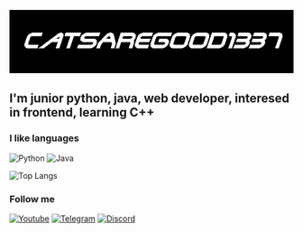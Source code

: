 [![Header](https://github.com/CatsAreGood1337/CatsAreGood1337/blob/main/assets/Header.png)](https://www.youtube.com/channel/UCvDjvzN-BQ9XvHh8reSYo4w)

## I'm junior python, java, web developer, interesed in frontend, learning C++

### I like languages
![Python](https://img.shields.io/badge/Python-black?style=flat-square&logo=python)
![Java](https://img.shields.io/badge/Java-black?style=flat-square&logo=java)

![Top Langs](https://github-readme-stats.vercel.app/api/top-langs/?username=CatsAreGood1337&layout=compact)

### Follow me

[![Youtube](https://img.shields.io/badge/-YouTube-black?style=flat-square&logo=YouTube)](https://www.youtube.com/channel/UCvDjvzN-BQ9XvHh8reSYo4w)
[![Telegram](https://img.shields.io/badge/-Telegram-black?style=flat-square&logo=Telegram)](https://t.me/CatsAreGood)
[![Discord](https://img.shields.io/badge/-Discord-black?style=flat-square&logo=Discord)](https://discord.gg/W8aESyTNvn)